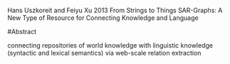 Hans Uszkoreit and Feiyu Xu
2013
From Strings to Things SAR-Graphs: 
A New Type of Resource for Connecting Knowledge and Language

#Abstract

connecting repositories of world knowledge with linguistic knowledge 
(syntactic and lexical semantics) via web-scale relation extraction
